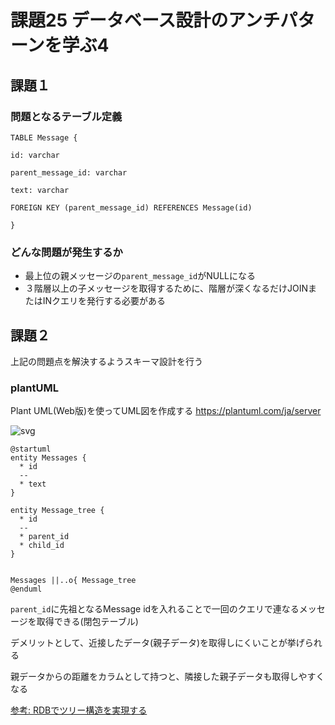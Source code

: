 # 課題25 データベース設計のアンチパターンを学ぶ4

## 課題１

### 問題となるテーブル定義
```
TABLE Message {

id: varchar

parent_message_id: varchar

text: varchar

FOREIGN KEY (parent_message_id) REFERENCES Message(id)

}
```


### どんな問題が発生するか

- 最上位の親メッセージの`parent_message_id`がNULLになる
- ３階層以上の子メッセージを取得するために、階層が深くなるだけJOINまたはINクエリを発行する必要がある

## 課題２

上記の問題点を解決するようスキーマ設計を行う

### plantUML

Plant UML(Web版)を使ってUML図を作成する
https://plantuml.com/ja/server

![svg](http://www.plantuml.com/plantuml/svg/SoWkIImgAStDuKhDAyaigLJmJIqkJanFBLQevb9Gq5B8J05IkhfWTabgHGbNBHUQolYIejHKBAeB4ek02kE1GY1USaPcJWgG0zBF1RUZfaPFBxyQnIGkXzIy5A1x0000)

```plantuml
@startuml
entity Messages {
  * id
  --
  * text
}

entity Message_tree {
  * id
  --
  * parent_id
  * child_id
}


Messages ||..o{ Message_tree
@enduml
```

`parent_id`に先祖となるMessage idを入れることで一回のクエリで連なるメッセージを取得できる(閉包テーブル)

デメリットとして、近接したデータ(親子データ)を取得しにくいことが挙げられる

親データからの距離をカラムとして持つと、隣接した親子データも取得しやすくなる

[参考: RDBでツリー構造を実現する](https://www.wantedly.com/companies/tutorial/post_articles/299434)
